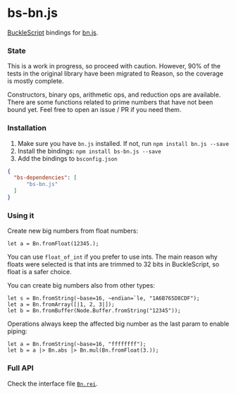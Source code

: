 # bs-bn.js
[BuckleScript](https://bucklescript.github.io/) bindings for [bn.js](https://github.com/indutny/bn.js/).

### State

This is a work in progress, so proceed with caution. However, 90% of the tests in the original library have been migrated to Reason, so the coverage is mostly complete.

Constructors, binary ops, arithmetic ops, and reduction ops are available. There are some functions related to prime numbers that have not been bound yet. Feel free to open an issue / PR if you need them.

### Installation

1. Make sure you have `bn.js` installed. If not, run `npm install bn.js --save`
2. Install the bindings: `npm install bs-bn.js --save`
3. Add the bindings to `bsconfig.json`

```json
{
  "bs-dependencies": [
      "bs-bn.js"
  ]
}
```

### Using it

Create new big numbers from float numbers:

```reason
let a = Bn.fromFloat(12345.);
```

You can use `float_of_int` if you prefer to use ints. The main reason why floats were selected is that ints are trimmed to 32 bits in BuckleScript, so float is a safer choice.

You can create big numbers also from other types:

```reason
let s = Bn.fromString(~base=16, ~endian=`le, "1A6B765D8CDF");
let a = Bn.fromArray([|1, 2, 3|]);
let b = Bn.fromBuffer(Node.Buffer.fromString("12345"));
```

Operations always keep the affected big number as the last param to enable piping:

```reason
let a = Bn.fromString(~base=16, "ffffffff");
let b = a |> Bn.abs |> Bn.mul(Bn.fromFloat(3.));
```

### Full API

Check the interface file [`Bn.rei`](https://github.com/jchavarri/bs-bn.js/blob/master/src/Bn.rei).
